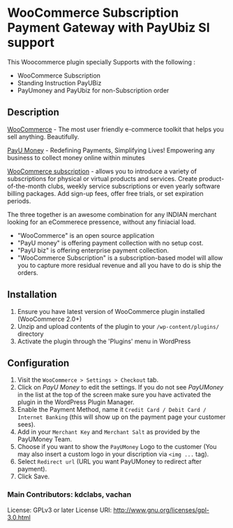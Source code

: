 # WooCommerce Subscription Payment Gateway with PayUbiz SI support

This Woocommerce plugin specially Supports with the following : 
* WooCommerce Subscription 
* Standing Instruction PayUBiz
* PayUmoney and PayUbiz for non-Subscription order  



## Description 

[WooCommerce](https://wordpress.org) - The most user friendly e-commerce toolkit that helps you sell anything. Beautifully.

[PayU Money](https://www.payubiz.in/) - Redefining Payments, Simplifying Lives! Empowering any business to collect money online within minutes

[WooCommerce subscription](https://woocommerce.com/products/woocommerce-subscriptions/) - allows you to introduce a variety of subscriptions for physical or virtual products and services. Create product-of-the-month clubs, weekly service subscriptions or even yearly software billing packages. Add sign-up fees, offer free trials, or set expiration periods.


The three together is an awesome combination for any INDIAN merchant looking for an eCommerece pressence, without any finiacial load.
*   "WooCommerce" is an open source application
*   "PayU money" is offering payment collection with no setup cost.
*   "PayU biz" is offering enterprise payment collection.
*	"WooCommerce Subscription" is a subscription-based model will allow you to capture more residual revenue and all you have to do is ship the orders.
 

## Installation

1. Ensure you have latest version of WooCommerce plugin installed (WooCommerce 2.0+)
2. Unzip and upload contents of the plugin to your `/wp-content/plugins/` directory
3. Activate the plugin through the 'Plugins' menu in WordPress

## Configuration

1. Visit the `WooCommerce > Settings > Checkout` tab.
2. Click on *PayU Money* to edit the settings. If you do not see *PayUMoney* in the list at the top of the screen make sure you have activated the plugin in the WordPress Plugin Manager.
3. Enable the Payment Method, name it `Credit Card / Debit Card / Internet Banking` (this will show up on the payment page your customer sees).
4. Add in your `Merchant Key` and `Merchant Salt` as provided by the PayUMoney Team.
5. Choose if you want to show the `PayUMoney` Logo to the customer (You may also insert a custom logo in your discription via `<img ...` tag).
6. Select `Redirect url` (URL you want PayUMoney to redirect after payment).
7. Click Save.



### Main Contributors: kdclabs, vachan


License: GPLv3 or later
License URI: http://www.gnu.org/licenses/gpl-3.0.html


